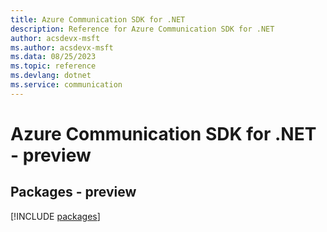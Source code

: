 ```yaml
---
title: Azure Communication SDK for .NET
description: Reference for Azure Communication SDK for .NET
author: acsdevx-msft
ms.author: acsdevx-msft
ms.data: 08/25/2023
ms.topic: reference
ms.devlang: dotnet
ms.service: communication
---
```

# Azure Communication SDK for .NET - preview
## Packages - preview
[!INCLUDE [packages](communication-index.md)]